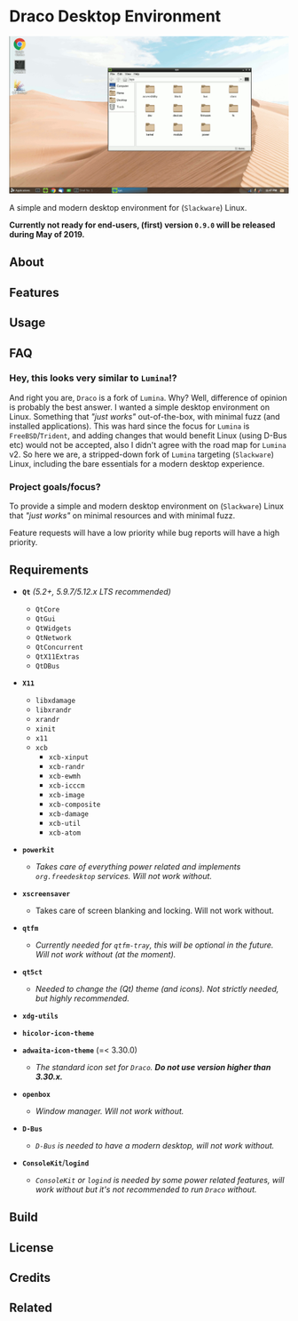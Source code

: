 # Draco Desktop Environment

![screenshot](draco-screenshot.gif)

A simple and modern desktop environment for (``Slackware``) Linux. 

**Currently not ready for end-users, (first) version ``0.9.0`` will be released during May of 2019.**

## About
## Features
## Usage
## FAQ

### Hey, this looks very similar to ``Lumina``!?

And right you are, ``Draco`` is a fork of ``Lumina``. Why? Well, difference of opinion is probably the best answer. I wanted a simple desktop environment on Linux. Something that *"just works"* out-of-the-box, with minimal fuzz (and installed applications). This was hard since the focus for ``Lumina`` is ``FreeBSD``/``Trident``, and adding changes that would benefit Linux (using D-Bus etc) would not be accepted, also I didn't agree with the road map for ``Lumina`` v2. So here we are, a stripped-down fork of ``Lumina`` targeting (``Slackware``) Linux, including the bare essentials for a modern desktop experience. 

### Project goals/focus?

To provide a simple and modern desktop environment on (``Slackware``) Linux that *"just works"* on minimal resources and with minimal fuzz.

Feature requests will have a low priority while bug reports will have a high priority.

## Requirements

  * **``Qt``** *(5.2+, 5.9.7/5.12.x LTS recommended)*
    * ``QtCore``
    * ``QtGui``
    * ``QtWidgets``
    * ``QtNetwork``
    * ``QtConcurrent``
    * ``QtX11Extras``
    * ``QtDBus``
  * **``X11``**
    * ``libxdamage``
    * ``libxrandr``
    * ``xrandr``
    * ``xinit``
    * ``x11``
    * ``xcb``
      * ``xcb-xinput``
      * ``xcb-randr``
      * ``xcb-ewmh``
      * ``xcb-icccm``
      * ``xcb-image``
      * ``xcb-composite``
      * ``xcb-damage``
      * ``xcb-util``
      * ``xcb-atom``

  * **``powerkit``**
    * *Takes care of everything power related and implements ``org.freedesktop`` services. Will not work without.*
  * **``xscreensaver``**
    * Takes care of screen blanking and locking. Will not work without.
  * **``qtfm``**
    * *Currently needed for ``qtfm-tray``, this will be optional in the future. Will not work without (at the moment).*
  * **``qt5ct``**
    * *Needed to change the (Qt) theme (and icons). Not strictly needed, but highly recommended.*
  * **``xdg-utils``**
  * **``hicolor-icon-theme``**
  * **``adwaita-icon-theme``** (=< 3.30.0)
    * *The standard icon set for ``Draco``. **Do not use version higher than 3.30.x.***
  * **``openbox``**
    * *Window manager. Will not work without.*
  * **``D-Bus``**
    * *``D-Bus`` is needed to have a modern desktop, will not work without.*
  * **``ConsoleKit``**/**``logind``**
    * *``ConsoleKit`` or ``logind`` is needed by some power related features, will work without but it's not recommended to run ``Draco`` without.*

## Build
## License
## Credits
## Related
